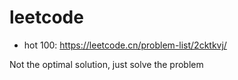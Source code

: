 # leetcode

* hot 100: https://leetcode.cn/problem-list/2cktkvj/

Not the optimal solution, just solve the problem
